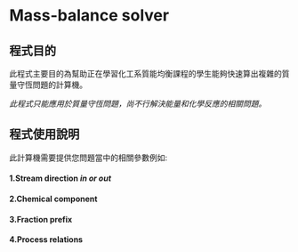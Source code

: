 # Mass-balance solver

## **程式目的**

此程式主要目的為幫助正在學習化工系質能均衡課程的學生能夠快速算出複雜的質量守恆問題的計算機。

*此程式只能應用於質量守恆問題，尚不行解決能量和化學反應的相關問題。*




## 程式使用說明
此計算機需要提供您問題當中的相關參數例如:
#### 1.Stream direction *in or out*
#### 2.Chemical component
#### 3.Fraction prefix
#### 4.Process relations

